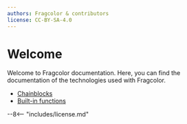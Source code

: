```yaml
---
authors: Fragcolor & contributors
license: CC-BY-SA-4.0
---
```


# Welcome

Welcome to Fragcolor documentation. Here, you can find the documentation of the technologies used with Fragcolor.

- [Chainblocks](./blocks/)
- [Built-in functions](./functions/)

--8<-- "includes/license.md"
